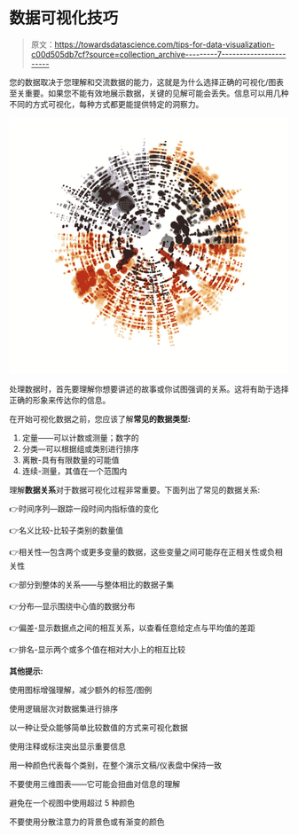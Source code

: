 # 数据可视化技巧

> 原文：<https://towardsdatascience.com/tips-for-data-visualization-c00d505db7cf?source=collection_archive---------7----------------------->

您的数据取决于您理解和交流数据的能力，这就是为什么选择正确的可视化/图表至关重要。如果您不能有效地展示数据，关键的见解可能会丢失。信息可以用几种不同的方式可视化，每种方式都更能提供特定的洞察力。

![](img/174aabcd968a22ab7938ccbe393f7971.png)

处理数据时，首先要理解你想要讲述的故事或你试图强调的关系。这将有助于选择正确的形象来传达你的信息。

在开始可视化数据之前，您应该了解**常见的数据类型:**

1.  定量——可以计数或测量；数字的
2.  分类—可以根据组或类别进行排序
3.  离散-具有有限数量的可能值
4.  连续-测量，其值在一个范围内

理解**数据关系**对于数据可视化过程非常重要。下面列出了常见的数据关系:

👉时间序列—跟踪一段时间内指标值的变化

👉名义比较-比较子类别的数量值

👉相关性—包含两个或更多变量的数据，这些变量之间可能存在正相关性或负相关性

👉部分到整体的关系——与整体相比的数据子集

👉分布—显示围绕中心值的数据分布

👉偏差-显示数据点之间的相互关系，以查看任意给定点与平均值的差距

👉排名-显示两个或多个值在相对大小上的相互比较

**其他提示:**

使用图标增强理解，减少额外的标签/图例

使用逻辑层次对数据集进行排序

以一种让受众能够简单比较数值的方式来可视化数据

使用注释或标注突出显示重要信息

用一种颜色代表每个类别，在整个演示文稿/仪表盘中保持一致

不要使用三维图表——它可能会扭曲对信息的理解

避免在一个视图中使用超过 5 种颜色

不要使用分散注意力的背景色或有渐变的颜色
